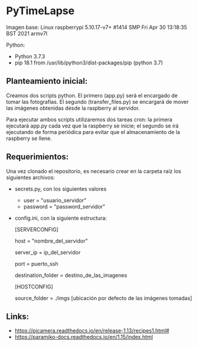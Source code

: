 # PyTimeLapse


Imagen base: Linux raspberrypi 5.10.17-v7+ #1414 SMP Fri Apr 30 13:18:35 BST 2021 armv7l

Python:
  - Python 3.7.3
  - pip 18.1 from /usr/lib/python3/dist-packages/pip (python 3.7)

## Planteamiento inicial:

  Creamos dos scripts python. El primero (app.py) será el encargado
  de tomar las fotografías. El segundo (transfer_files.py) se encargará de
  mover las imágenes obtenidas desde la raspberry al servidor.

  Para ejecutar ambos scripts utilizaremos dos tareas cron: la primera
  ejecutará app.py cada vez que la raspberry se inicie; el segundo se irá
  ejecutando de forma periódica para evitar que el almacenamiento
  de la raspberry se llene.

## Requerimientos:

  Una vez clonado el repositorio, es necesario crear en la carpeta raíz los
  siguientes archivos:

  * secrets.py, con los siguientes valores
    * user = "usuario_servidor"
    * password = "password_servidor"

  * config.ini, con la siguiente estructura:

    [SERVERCONFIG]

    host = "nombre_del_servidor"

    server_ip = ip_del_servidor

    port = puerto_ssh

    destination_folder = destino_de_las_imagenes

    [HOSTCONFIG]

    source_folder = ./imgs [ubicación por defecto de las imágenes tomadas]

## Links:

   - https://picamera.readthedocs.io/en/release-1.13/recipes1.html#
   - https://paramiko-docs.readthedocs.io/en/1.15/index.html
